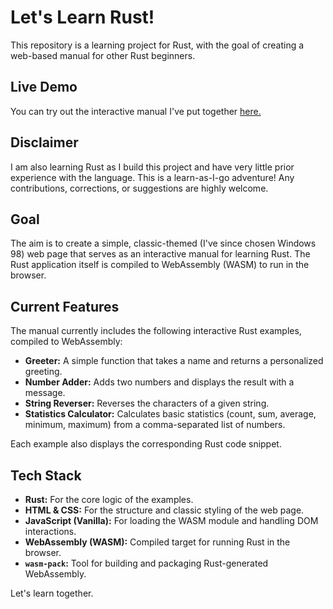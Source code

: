 # Let's Learn Rust!

This repository is a learning project for Rust, with the goal of creating a web-based manual for other Rust beginners.

## Live Demo

You can try out the interactive manual I've put together [here.](https://conor-timmis.github.io/lets-learn-rust/)

## Disclaimer

I am also learning Rust as I build this project and have very little prior experience with the language. This is a learn-as-I-go adventure! Any contributions, corrections, or suggestions are highly welcome.

## Goal

The aim is to create a simple, classic-themed (I've since chosen Windows 98) web page that serves as an interactive manual for learning Rust. The Rust application itself is compiled to WebAssembly (WASM) to run in the browser.

## Current Features

The manual currently includes the following interactive Rust examples, compiled to WebAssembly:

*   **Greeter:** A simple function that takes a name and returns a personalized greeting.
*   **Number Adder:** Adds two numbers and displays the result with a message.
*   **String Reverser:** Reverses the characters of a given string.
*   **Statistics Calculator:** Calculates basic statistics (count, sum, average, minimum, maximum) from a comma-separated list of numbers.

Each example also displays the corresponding Rust code snippet.

## Tech Stack

*   **Rust:** For the core logic of the examples.
*   **HTML & CSS:** For the structure and classic styling of the web page.
*   **JavaScript (Vanilla):** For loading the WASM module and handling DOM interactions.
*   **WebAssembly (WASM):** Compiled target for running Rust in the browser.
*   **`wasm-pack`:** Tool for building and packaging Rust-generated WebAssembly.

Let's learn together. 
